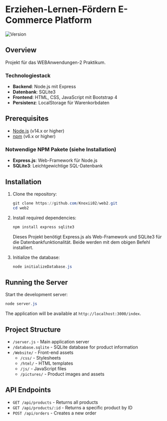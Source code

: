 # Erziehen-Lernen-Fördern E-Commerce Platform

![Version](https://img.shields.io/badge/version-1.0.0-blue.svg)

## Overview

Projekt für das WEBAnwendungen-2 Praktikum.

### Technologiestack
- **Backend**: Node.js mit Express
- **Datenbank**: SQLite3
- **Frontend**: HTML, CSS, JavaScript mit Bootstrap 4
- **Persistenz**: LocalStorage für Warenkorbdaten



## Prerequisites

- [Node.js](https://nodejs.org/) (v14.x or higher)
- [npm](https://www.npmjs.com/) (v6.x or higher)

### Notwendige NPM Pakete (siehe Installation)
- **Express.js**: Web-Framework für Node.js
- **SQLite3**: Leichtgewichtige SQL-Datenbank

## Installation

1. Clone the repository:
   ```powershell
   git clone https://github.com/Knoxii02/web2.git
   cd web2
   ```

2. Install required dependencies:
   ```powershell
   npm install express sqlite3
   ```

   Dieses Projekt benötigt Express.js als Web-Framework und SQLite3 für die Datenbankfunktionalität. Beide werden mit dem obigen Befehl installiert.

3. Initialize the database:
   ```powershell
   node initializeDatabase.js
   ```

## Running the Server

Start the development server:
```powershell
node server.js
```

The application will be available at `http://localhost:3000/index`.


## Project Structure

- `/server.js` - Main application server
- `/database.sqlite` - SQLite database for product information
- `/Website/` - Front-end assets
  - `/css/` - Stylesheets
  - `/html/` - HTML templates
  - `/js/` - JavaScript files
  - `/pictures/` - Product images and assets

## API Endpoints

- `GET /api/products` - Returns all products
- `GET /api/products/:id` - Returns a specific product by ID
- `POST /api/orders` - Creates a new order

